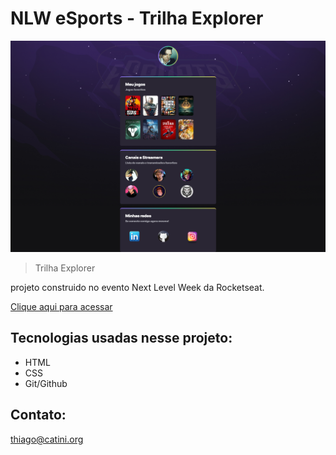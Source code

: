 # NLW eSports - Trilha Explorer

![preview](./.github/preview.png)

> Trilha Explorer

projeto construido no evento Next Level Week da Rocketseat.

[Clique aqui para acessar](https://thiagocatini.github.io/nlw-rocketseat-explorer/)

## Tecnologias usadas nesse projeto:
 - HTML
 - CSS
 - Git/Github

## Contato:
thiago@catini.org